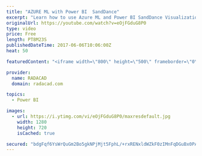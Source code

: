 ```yaml
---
title: "AZURE ML with Power BI  SandDance"
excerpt: "Learn how to use Azure ML and Power BI SandDance Visualization"
originalUrl: https://youtube.com/watch?v=eOjFGduG8P0
type: video
price: Free
length: PT8M23S
publishedDateTime: 2017-06-06T10:06:00Z
heat: 50

featuredContent: "<iframe width=\"800\" height=\"500\" frameborder=\"0\" src=\"https://www.youtube.com/embed/eOjFGduG8P0\" allow=\"accelerometer; autoplay; encrypted-media; gyroscope; picture-in-picture\" allowfullscreen></iframe>"

provider:
  name: RADACAD
  domain: radacad.com

topics:
  - Power BI

images:
  - url: https://i.ytimg.com/vi/eOjFGduG8P0/maxresdefault.jpg
    width: 1280
    height: 720
    isCached: true

secured: "bdgFqf6YsWrQuGm2Bo5gkNPjMjt5FphL/+rxRENxldWZkF0zIMnFqDGuBx0PAww4mYZo8wmtXpMNyqPBMUAGpGR4OrRStuxv7dgdi7yDk75+QpThw3N+wH6gJCvRaeaHK00zVV8eXStdW/Tmfr6yEHP20l2VSOK+9yCzpYBdGsNXoVy3tj6akQ5R5Ui35cehDJ6gySVqfrbz8rkuQBJ5V4FqfuA4dTwcBIlLmF4ySPQguxeK/Pzk06/XYsI1F1Larx+qIuk89RC5wKC/Xc/tVWY+dKuHKSTaVfk8OxFxaqC0TvyM7MQtJUXgwMZGbnYl4k6c9WWN7AUGKuYVWoaE5CwWZhTFbY4/gzJPNqOnX+Qu3/PTZJpZpWJPGda0uJkaOyu03OzxgQvwC6HrufSIf7gmF/2YW5UgtVmw9rjORkc=;RrVfE+iIj4RAy94nTpJOyQ=="
---
```


